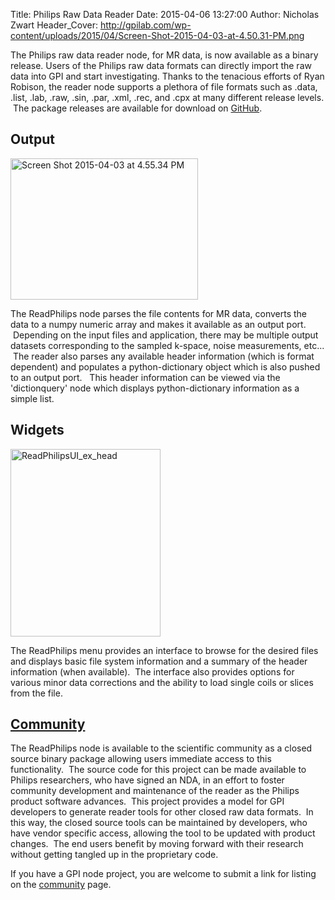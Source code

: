 Title:  Philips Raw Data Reader
Date:   2015-04-06 13:27:00
Author: Nicholas Zwart
Header_Cover: http://gpilab.com/wp-content/uploads/2015/04/Screen-Shot-2015-04-03-at-4.50.31-PM.png

The Philips raw data reader node, for MR data, is now available as a binary
release. Users of the Philips raw data formats can directly import the raw data
into GPI and start investigating. Thanks to the tenacious efforts of Ryan
Robison, the reader node supports a plethora of file formats such as .data,
.list, .lab, .raw, .sin, .par, .xml, .rec, and .cpx at many different release
levels.  The package releases are available for download on <a
href="https://github.com/gpilab/philips-data-reader"
target="_blank">GitHub</a>.

## Output
<img class=" size-medium wp-image-494 alignright"
src="http://gpilab.com/wp-content/uploads/2015/04/Screen-Shot-2015-04-03-at-4.55.34-PM-300x226.png"
alt="Screen Shot 2015-04-03 at 4.55.34 PM" width="300" height="226" />

The ReadPhilips node parses the file contents for MR data, converts the data to
a numpy numeric array and makes it available as an output port.  Depending on
the input files and application, there may be multiple output datasets
corresponding to the sampled k-space, noise measurements, etc...  The reader
also parses any available header information (which is format dependent) and
populates a python-dictionary object which is also pushed to an output port.  
This header information can be viewed via the 'dictionquery' node which
displays python-dictionary information as a simple list.

## Widgets
<img class=" size-medium wp-image-500 alignright"
src="http://gpilab.com/wp-content/uploads/2015/04/ReadPhilipsUI_ex_head-240x300.jpg"
alt="ReadPhilipsUI_ex_head" width="240" height="300" />

The ReadPhilips menu provides an interface to browse for the desired files and
displays basic file system information and a summary of the header information
(when available).  The interface also provides options for various minor data
corrections and the ability to load single coils or slices from the file.

## [Community](/community)

The ReadPhilips node is available to the scientific community as a closed
source binary package allowing users immediate access to this functionality.
 The source code for this project can be made available to Philips researchers,
who have signed an NDA, in an effort to foster community development and
maintenance of the reader as the Philips product software advances.
 This project provides a model for GPI developers to generate reader tools for
other closed raw data formats.  In this way, the closed source tools can be
maintained by developers, who have vendor specific access, allowing the tool to
be updated with product changes.  The end users benefit by moving forward with
their research without getting tangled up in the proprietary code.

If you have a GPI node project, you are welcome to submit a link for listing on
the [community](/community) page.

